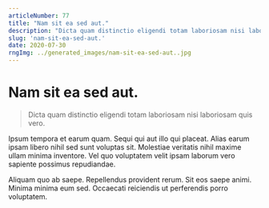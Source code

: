 ```yaml
---
articleNumber: 77
title: "Nam sit ea sed aut."
description: "Dicta quam distinctio eligendi totam laboriosam nisi laboriosam quis vero."
slug: 'nam-sit-ea-sed-aut.'
date: 2020-07-30
rngImg: ../generated_images/nam-sit-ea-sed-aut..jpg
---
```


# Nam sit ea sed aut.

> Dicta quam distinctio eligendi totam laboriosam nisi laboriosam quis vero.

Ipsum tempora et earum quam. Sequi qui aut illo qui placeat. Alias earum ipsam libero nihil sed sunt voluptas sit. Molestiae veritatis nihil maxime ullam minima inventore. Vel quo voluptatem velit ipsam laborum vero sapiente possimus repudiandae.
 Aliquam quo ab saepe. Repellendus provident rerum. Sit eos saepe animi. Minima minima eum sed. Occaecati reiciendis ut perferendis porro voluptatem.
